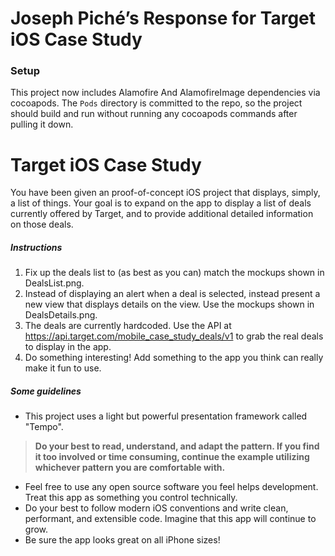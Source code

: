 # Joseph Piché’s Response for Target iOS Case Study

### Setup

This project now includes Alamofire And AlamofireImage dependencies via cocoapods. The `Pods` directory is committed to the repo, so the project should build and run without running any cocoapods commands after pulling it down.

# Target iOS Case Study


You have been given an proof-of-concept iOS project that displays, simply, a list of things. Your goal is to expand on the app to display a list of deals currently offered by Target, and to provide additional detailed information on those deals. 

##### Instructions

1. Fix up the deals list to (as best as you can) match the mockups shown in DealsList.png.
2. Instead of displaying an alert when a deal is selected, instead present a new view that displays details on the view. Use the mockups shown in DealsDetails.png.
3. The deals are currently hardcoded. Use the API at https://api.target.com/mobile_case_study_deals/v1 to grab the real deals to display in the app.
4. Do something interesting! Add something to the app you think can really make it fun to use.

##### Some guidelines

- This project uses a light but powerful presentation framework called "Tempo". 
> **Do your best to read, understand, and adapt the pattern. If you find it too involved or time consuming, continue the example utilizing whichever pattern you are comfortable with.**

- Feel free to use any open source software you feel helps development. Treat this app as something you control technically.
- Do your best to follow modern iOS conventions and write clean, performant, and extensible code. Imagine that this app will continue to grow.
- Be sure the app looks great on all iPhone sizes!
